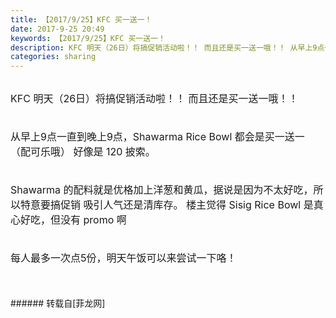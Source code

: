 ```yaml
---
title: 【2017/9/25】KFC 买一送一！
date: 2017-9-25 20:49
keywords: 【2017/9/25】KFC 买一送一！
description: KFC 明天（26日）将搞促销活动啦！！ 而且还是买一送一哦！！ 从早上9点一直到晚上9点，Shawarma Rice Bowl 都会是买一送一 （配可乐哦） 好像是 120 披索。Shawarma 的配料就是优格加上洋葱和黄瓜，据说是因为不太好吃，所以特意要搞促销 吸引人气还是清库存。 楼主觉得 Sisig Rice Bowl 是真心好吃，但没有 promo 啊 每人最多一次点5份，明天午饭可以来尝试一下咯！
categories: sharing
---
```

<td class="t_f" id="postmessage_900704">

<img alt="" border="0" class="zoom" data-cf-modified-322c2298bb797f4158f3fc73-="" file="https://scontent.fmnl4-2.fna.fbcdn.net/v/t1.0-9/p720x720/21559052_1790660977629340_182226199966610282_n.jpg?oh=3a9aa89972fc34d070d3f281d7e34900&amp;oe=5A487CFF" id="aimg_G8Iej" lazyloadthumb="1" onclick="" onmouseover="" src="https://scontent.fmnl4-2.fna.fbcdn.net/v/t1.0-9/p720x720/21559052_1790660977629340_182226199966610282_n.jpg?oh=3a9aa89972fc34d070d3f281d7e34900&amp;oe=5A487CFF"/><br/>
<br/>
<font size="3">KFC 明天（26日）将搞促销活动啦！！ 而且还是买一送一哦！！ </font><br/>
<font size="3"><br/>
</font><br/>
<font size="3">从早上9点一直到晚上9点，Shawarma Rice Bowl 都会是买一送一 （配可乐哦） 好像是 120 披索。</font><br/>
<font size="3"><br/>
</font><br/>
<font size="3">Shawarma 的配料就是优格加上洋葱和黄瓜，</font><font size="3">据说是因为不太好吃，所以特意要搞促销 吸引人气还是清库存。 楼主觉得 Sisig Rice Bowl 是真心好吃，但没有 promo 啊 </font><br/>
<font size="3"><br/>
</font><br/>
<font size="3">每人最多一次点5份，明天午饭可以来尝试一下咯！</font><br/>
<font size="3"><br/>
</font><br/>
</td>
###### 转载自[菲龙网]